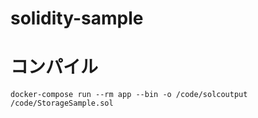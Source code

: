 # solidity-sample

# コンパイル
```
docker-compose run --rm app --bin -o /code/solcoutput /code/StorageSample.sol
```
